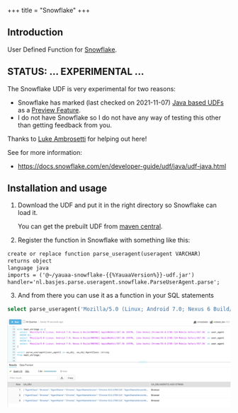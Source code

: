 +++
title = "Snowflake"
+++

## Introduction
User Defined Function for [Snowflake](https://snowflake.com).

## STATUS: ... EXPERIMENTAL ...
The Snowflake UDF is very experimental for two reasons:
- Snowflake has marked (last checked on 2021-11-07) [Java based UDFs](https://docs.snowflake.com/en/developer-guide/udf/java/udf-java.html) as a [Preview Feature](https://docs.snowflake.com/en/release-notes/preview-features.html).
- I do not have Snowflake so I do not have any way of testing this other than getting feedback from you.

Thanks to [Luke Ambrosetti](https://github.com/lambrosetti) for helping out here!

See for more information:
- https://docs.snowflake.com/en/developer-guide/udf/java/udf-java.html

## Installation and usage
1. Download the UDF and put it in the right directory so Snowflake can load it.

   You can get the prebuilt UDF from [maven central](https://search.maven.org/artifact/nl.basjes.parse.useragent/yauaa-snowflake/{{%YauaaVersion%}}/jar).

2. Register the function in Snowflake with something like this:
```
create or replace function parse_useragent(useragent VARCHAR)
returns object
language java
imports = ('@~/yauaa-snowflake-{{%YauaaVersion%}}-udf.jar')
handler='nl.basjes.parse.useragent.snowflake.ParseUserAgent.parse';
```

3. And from there you can use it as a function in your SQL statements
```sql
select parse_useragent('Mozilla/5.0 (Linux; Android 7.0; Nexus 6 Build/NBD90Z) AppleWebKit/537.36 (KHTML, like Gecko) Chrome/53.0.2785.124 Mobile Safari/537.36') as ua_obj, ua_obj:AgentClass::string as agent_class;
```

![Using Yauaa in Snowflake](Snowflake.png)
